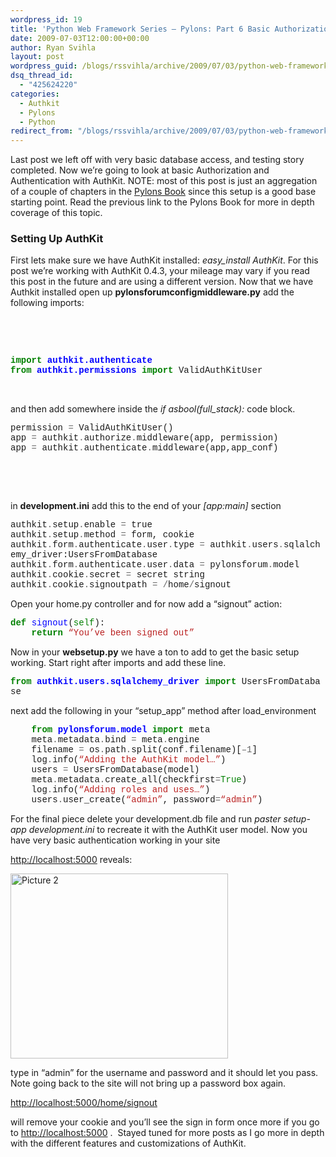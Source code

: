 ```yaml
---
wordpress_id: 19
title: 'Python Web Framework Series – Pylons: Part 6 Basic Authorization With AuthKit'
date: 2009-07-03T12:00:00+00:00
author: Ryan Svihla
layout: post
wordpress_guid: /blogs/rssvihla/archive/2009/07/03/python-web-framework-series-pylons-part-6-authentication-and-authorization-with-authkit.aspx
dsq_thread_id:
  - "425624220"
categories:
  - Authkit
  - Pylons
  - Python
redirect_from: "/blogs/rssvihla/archive/2009/07/03/python-web-framework-series-pylons-part-6-authentication-and-authorization-with-authkit.aspx/"
---
```

Last post we left off with very basic database access, and testing story completed. Now we&#8217;re going to look at basic Authorization and Authentication with AuthKit. NOTE: most of this post is just an aggregation of a couple of chapters in the [Pylons Book](http://pylonsbook.com/en/1.0/simplesite-tutorial-part-3.html) since this setup is a good base starting point. Read the previous link to the Pylons Book for more in depth coverage of this topic.&nbsp; 

### Setting Up AuthKit

First lets make sure we have AuthKit installed: _easy_install AuthKit_. For this post we&#8217;re working with AuthKit 0.4.3, your mileage may vary if you read this post in the future and are using a different version. Now that we have Authkit installed open up **pylonsforumconfigmiddleware.py** add the following imports: 

&nbsp;

&nbsp;

<div style="padding-bottom: 0px;margin: 0px;padding-left: 0px;padding-right: 0px;float: none;padding-top: 0px" class="wlWriterEditableSmartContent">
  <div style="font-family:consolas,lucida console,courier,monospace">
    <span style="color: #008000"><b>import</b></span>&nbsp;<span style="color: #0000ff"><b>authkit.authenticate</b></span><br /> <span style="color: #008000"><b>from</b></span>&nbsp;<span style="color: #0000ff"><b>authkit.permissions</b></span>&nbsp;<span style="color: #008000"><b>import</b></span>&nbsp;ValidAuthKitUser
  </div>
</div>

&nbsp;

and then add somewhere inside the _if asbool(full_stack):_ code block.

<div style="padding-bottom: 0px;margin: 0px;padding-left: 0px;padding-right: 0px;float: none;padding-top: 0px" class="wlWriterEditableSmartContent">
  <div style="font-family:consolas,lucida console,courier,monospace">
    permission&nbsp;<span style="color: #666666">=</span>&nbsp;ValidAuthKitUser()<br /> app&nbsp;<span style="color: #666666">=</span>&nbsp;authkit<span style="color: #666666">.</span>authorize<span style="color: #666666">.</span>middleware(app,&nbsp;permission)<br /> app&nbsp;<span style="color: #666666">=</span>&nbsp;authkit<span style="color: #666666">.</span>authenticate<span style="color: #666666">.</span>middleware(app,app_conf)
  </div>
</div>

&nbsp;

&nbsp;

in **development.ini** add this to the end of your _[app:main]_ section

<div style="padding-bottom: 0px;margin: 0px;padding-left: 0px;padding-right: 0px;float: none;padding-top: 0px" class="wlWriterEditableSmartContent">
  <div style="font-family:consolas,lucida console,courier,monospace">
    authkit<span style="color: #666666">.</span>setup<span style="color: #666666">.</span>enable&nbsp;<span style="color: #666666">=</span>&nbsp;true<br /> authkit<span style="color: #666666">.</span>setup<span style="color: #666666">.</span>method&nbsp;<span style="color: #666666">=</span>&nbsp;form,&nbsp;cookie<br /> authkit<span style="color: #666666">.</span>form<span style="color: #666666">.</span>authenticate<span style="color: #666666">.</span>user<span style="color: #666666">.</span>type&nbsp;<span style="color: #666666">=</span>&nbsp;authkit<span style="color: #666666">.</span>users<span style="color: #666666">.</span>sqlalchemy_driver:UsersFromDatabase<br /> authkit<span style="color: #666666">.</span>form<span style="color: #666666">.</span>authenticate<span style="color: #666666">.</span>user<span style="color: #666666">.</span>data&nbsp;<span style="color: #666666">=</span>&nbsp;pylonsforum<span style="color: #666666">.</span>model<br /> authkit<span style="color: #666666">.</span>cookie<span style="color: #666666">.</span>secret&nbsp;<span style="color: #666666">=</span>&nbsp;secret&nbsp;string<br /> authkit<span style="color: #666666">.</span>cookie<span style="color: #666666">.</span>signoutpath&nbsp;<span style="color: #666666">=</span>&nbsp;<span style="color: #666666">/</span>home<span style="color: #666666">/</span>signout
  </div>
</div>

Open your home.py controller and for now add a &ldquo;signout&rdquo; action:

<div style="padding-bottom: 0px;margin: 0px;padding-left: 0px;padding-right: 0px;float: none;padding-top: 0px" class="wlWriterEditableSmartContent">
  <div style="font-family:consolas,lucida console,courier,monospace">
    <span style="color: #008000"><b>def</b></span>&nbsp;<span style="color: #0000ff">signout</span>(<span style="color: #008000">self</span>):<br /> &nbsp;&nbsp;&nbsp;&nbsp;<span style="color: #008000"><b>return</b></span>&nbsp;<span style="color: #ba2121">&#8220;You&#8217;ve&nbsp;been&nbsp;signed&nbsp;out&#8221;</span>
  </div>
</div>

Now in your **websetup.py** we have a ton to add to get the basic setup working. Start right after imports and add these line.

<div style="padding-bottom: 0px;margin: 0px;padding-left: 0px;padding-right: 0px;float: none;padding-top: 0px" class="wlWriterEditableSmartContent">
  <div style="font-family:consolas,lucida console,courier,monospace">
    <span style="color: #008000"><b>from</b></span>&nbsp;<span style="color: #0000ff"><b>authkit.users.sqlalchemy_driver</b></span>&nbsp;<span style="color: #008000"><b>import</b></span>&nbsp;UsersFromDatabase
  </div>
</div>

next add the following in your &ldquo;setup\_app&rdquo; method after load\_environment

<div style="padding-bottom: 0px;margin: 0px;padding-left: 0px;padding-right: 0px;float: none;padding-top: 0px" class="wlWriterEditableSmartContent">
  <div style="font-family:consolas,lucida console,courier,monospace">
    &nbsp;&nbsp;&nbsp;&nbsp;<span style="color: #008000"><b>from</b></span>&nbsp;<span style="color: #0000ff"><b>pylonsforum.model</b></span>&nbsp;<span style="color: #008000"><b>import</b></span>&nbsp;meta<br /> &nbsp;&nbsp;&nbsp;&nbsp;meta<span style="color: #666666">.</span>metadata<span style="color: #666666">.</span>bind&nbsp;<span style="color: #666666">=</span>&nbsp;meta<span style="color: #666666">.</span>engine<br /> &nbsp;&nbsp;&nbsp;&nbsp;filename&nbsp;<span style="color: #666666">=</span>&nbsp;os<span style="color: #666666">.</span>path<span style="color: #666666">.</span>split(conf<span style="color: #666666">.</span>filename)[<span style="color: #666666">&#8211;</span><span style="color: #666666">1</span>]<br /> &nbsp;&nbsp;&nbsp;&nbsp;log<span style="color: #666666">.</span>info(<span style="color: #ba2121">&#8220;Adding&nbsp;the&nbsp;AuthKit&nbsp;model&#8230;&#8221;</span>)<br /> &nbsp;&nbsp;&nbsp;&nbsp;users&nbsp;<span style="color: #666666">=</span>&nbsp;UsersFromDatabase(model)<br /> &nbsp;&nbsp;&nbsp;&nbsp;meta<span style="color: #666666">.</span>metadata<span style="color: #666666">.</span>create_all(checkfirst<span style="color: #666666">=</span><span style="color: #008000">True</span>)<br /> &nbsp;&nbsp;&nbsp;&nbsp;log<span style="color: #666666">.</span>info(<span style="color: #ba2121">&#8220;Adding&nbsp;roles&nbsp;and&nbsp;uses&#8230;&#8221;</span>)<br /> &nbsp;&nbsp;&nbsp;&nbsp;users<span style="color: #666666">.</span>user_create(<span style="color: #ba2121">&#8220;admin&#8221;</span>,&nbsp;password<span style="color: #666666">=</span><span style="color: #ba2121">&#8220;admin&#8221;</span>)
  </div>
</div>

For the final piece delete your development.db file and run _paster setup-app development.ini_ to recreate it with the AuthKit user model. Now you have very basic authentication working in your site

<http://localhost:5000> reveals:

[<img style="border-bottom: 0px;border-left: 0px;border-top: 0px;border-right: 0px" alt="Picture 2" src="//lostechies.com/ryansvihla/files/2011/03/Picture2_thumb_343BC8E8.png" width="348" border="0" height="296" />](//lostechies.com/ryansvihla/files/2011/03/Picture2_21F07175.png) 

type in &ldquo;admin&rdquo; for the username and password and it should let you pass.&nbsp; Note going back to the site will not bring up a password box again.

<http://localhost:5000/home/signout>

will remove your cookie and you&rsquo;ll see the sign in form once more if you go to <http://localhost:5000> .&nbsp; Stayed tuned for more posts as I go more in depth with the different features and customizations of AuthKit.
